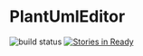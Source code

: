 # PlantUmlEditor
![build status](https://travis-ci.org/ronsmits/PlantUmlEditor.svg?branch=master)
[![Stories in Ready](https://badge.waffle.io/ronsmits/PlantUmlEditor.png?label=ready&title=Ready)](http://waffle.io/ronsmits/PlantUmlEditor)
